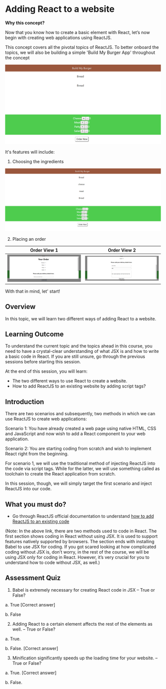 # Adding React to a website

**Why this concept?**

Now that you know how to create a basic element with React, let’s now begin with creating web applications using ReactJS.

This concept covers all the pivotal topics of ReactJS. To better onboard the topics, we will also be building a simple 'Build My Burger App' throughout the concept

![](../images/BMB0.PNG)

It's features will include:
1. Choosing the ingredients

![](../images/BMB1.PNG)

2. Placing an order

|Order View 1|Order View 2|
|---|---|
|![](../images/BMB2.PNG)|![](../images/BMB3.PNG)|
 

With that in mind, let' start!

## Overview

In this topic, we will learn two different ways of adding React to a website.


## Learning Outcome

To understand the current topic and the topics ahead in this course, you need to have a crystal-clear understanding of what JSX is and how to write a basic code in React. If you are still unsure, go through the previous sessions before starting this session.

At the end of this session, you will learn:
-	The two different ways to use React to create a website.
-	How to add ReactJS to an existing website by adding script tags?


## Introduction 


There are two scenarios and subsequently, two methods in which we can use ReactJS to create web applications:

Scenario 1: 
You have already created a web page using native HTML, CSS and JavaScript and now wish to add a React component to your web application.

Scenario 2: 
You are starting coding from scratch and wish to implement React right from the beginning. 

For scenario 1, we will use the traditional method of injecting ReactJS into the code via script tags. While for the latter, we will use something called as toolchain to create the React application from scratch.

In this session, though, we will simply target the first scenario and inject ReactJS into our code.


## What you must do?

-	Go through ReactJS official documentation to understand [how to add ReactJS to an existing code](https://reactjs.org/docs/add-react-to-a-website.html)

(Note: In the above link, there are two methods used to code in React. The first section shows coding in React without using JSX. It is used to support features natively supported by browsers. The section ends with installing Babel to use JSX for coding. If you got scared looking at how complicated coding without JSX is, don’t worry, in the rest of the course, we will be using JSX only for coding in React. However, it’s very crucial for you to understand how to code without JSX, as well.)

##  Assessment Quiz

1.	Babel is extremely necessary for creating React code in JSX – True or False?

a.	True [Correct answer]

b.	False 


2.	Adding React to a certain element affects the rest of the elements as well. – True or False?

a.	True.

b.	False. [Correct answer]


3.	Minification significantly speeds up the loading time for your website. – True or False?

a.	True. [Correct answer]

b.	False.

